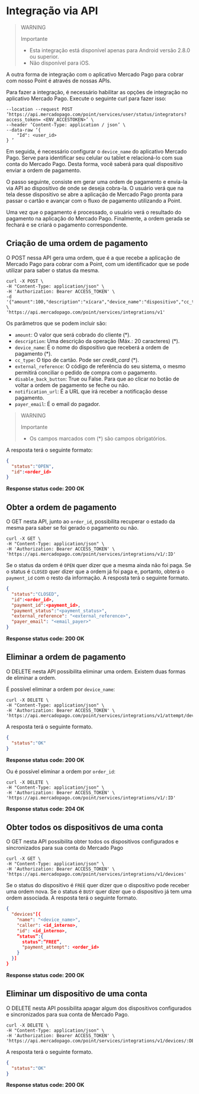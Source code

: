 # Integração via API

> WARNING
>
> Importante
>
> * Esta integração está disponível apenas para Android versão 2.8.0 ou superior.<br>
> * Não disponível para iOS. 

A outra forma de integração com o aplicativo Mercado Pago para cobrar com nosso Point é através de nossas APIs.

Para fazer a integração, é necessário habilitar as opções de integração no aplicativo Mercado Pago. Execute o seguinte curl para fazer isso:

```curl
--location --request POST ‘https://api.mercadopago.com/point/services/user/status/integrators?access_token= <ENV_ACCESTOKEN>’ \
--header ‘Content-Type: application / json’ \
--data-raw ‘{
    "Id": <user_id>
} ’
```

Em seguida, é necessário configurar o `device_name` do aplicativo Mercado Pago. Serve para identificar seu celular ou tablet e relacioná-lo com sua conta do Mercado Pago. Desta forma, você saberá para qual dispositivo enviar a ordem de pagamento.

O passo seguinte, consiste em gerar uma ordem de pagamento e envia-la via API ao dispositivo de onde se deseja cobra-la. O usuário verá que na tela desse dispositivo se abre a aplicação de Mercado Pago pronta para passar o cartão e avançar com o fluxo de pagamento utilizando a Point.

Uma vez que o pagamento é processado, o usuário verá o resultado do pagamento na aplicação do Mercado Pago. Finalmente, a ordem gerada se fechará e se criará o pagamento correspondente.

## Criação de uma ordem de pagamento

O POST nessa API gera uma ordem, que é a que recebe a aplicação de Mercado Pago para cobrar com a Point, com um identificador que se pode utilizar para saber o status da mesma.

```curl
curl -X POST \
-H "Content-Type: application/json" \
-H 'Authorization: Bearer ACCESS_TOKEN' \
-d '{"amount":100,"description":"xícara","device_name":"dispositivo","cc_type":"credit_card"}' \
'https://api.mercadopago.com/point/services/integrations/v1'
```

Os parâmetros que se podem incluir são:

* `amount`: O valor que será cobrado do cliente (\*).
* `description`: Uma descrição da operação (Máx.: 20 caracteres) (\*).
* `device_name`: É o nome do dispositivo que receberá a ordem de pagamento (\*).
* `cc_type`: O tipo de cartão. Pode ser _credit_card_ (\*).
* `external_reference`: O código de referência do seu sistema, o mesmo permitirá conciliar o pedido de compra com o pagamento.
* `disable_back_button`: True ou False. Para que ao clicar no botão de voltar a ordem de pagamento se feche ou não.
* `notification_url`: É a URL que irá receber a notificação desse pagamento.
* `payer_email`: É o email do pagador.

> WARNING
>
> Importante
>
> * Os campos marcados com (\*) são campos obrigatórios.

A resposta terá o seguinte formato:

```json
{
  "status":"OPEN",
  "id":<order_id>
}
```

**Response status code: 200 OK**

## Obter a ordem de pagamento

O GET nesta API, junto ao `order_id`, possibilita recuperar o estado da mesma para saber se foi gerado o pagamento ou não.

```curl
curl -X GET \
-H "Content-Type: application/json" \
-H 'Authorization: Bearer ACCESS_TOKEN' \
'https://api.mercadopago.com/point/services/integrations/v1/:ID'
```

Se o status da ordem é `OPEN` quer dizer que a mesma ainda não foi paga. Se o status é `CLOSED` quer dizer que a ordem já foi paga e, portanto, obterá o `payment_id` com o resto da informação. A resposta terá o seguinte formato.

```json
{
  "status":"CLOSED",
  "id":<order_id>,
  "payment_id":<payment_id>,
  "payment_status":"<payment_status>",
  "external_reference": "<external_reference>",
  "payer_email": "<email_payer>"
}
```

**Response status code: 200 OK**

## Eliminar a ordem de pagamento

O DELETE nesta API possibilita eliminar uma ordem. Existem duas formas de eliminar a ordem.

É possível eliminar a ordem por `device_name`:

```curl
curl -X DELETE \
-H "Content-Type: application/json" \
-H 'Authorization: Bearer ACCESS_TOKEN' \
'https://api.mercadopago.com/point/services/integrations/v1/attempt/device/:DEVICE_NAME'
```

A resposta terá o seguinte formato.

```json
{
  "status":"OK"
}
```

**Response status code: 200 OK**

Ou é possível eliminar a ordem por `order_id`:

```curl
curl -X DELETE \
-H "Content-Type: application/json" \
-H 'Authorization: Bearer ACCESS_TOKEN' \
'https://api.mercadopago.com/point/services/integrations/v1/:ID'
```

**Response status code: 204 OK**

## Obter todos os dispositivos de uma conta

O GET nesta API possibilita obter todos os dispositivos configurados e sincronizados para sua conta do Mercado Pago

```curl
curl -X GET \
-H "Content-Type: application/json" \
-H 'Authorization: Bearer ACCESS_TOKEN' \
'https://api.mercadopago.com/point/services/integrations/v1/devices'
```

Se o status do dispositivo é `FREE` quer dizer que o dispositivo pode receber uma ordem nova. Se o status é `BUSY` quer dizer que o dispositivo já tem uma ordem associada. A resposta terá o seguinte formato.

```json
{
  "devices"[{
    "name": "<device_name>",
    "caller": <id_interno>,
    "id": <id_interno>,
    ”status”:{
      status”:”FREE”,
      "payment_attempt": <order_id>
    }
  }]
}
```

**Response status code: 200 OK**

## Eliminar um dispositivo de uma conta

O DELETE nesta API possibilita apagar algum dos dispositivos configurados e sincronizados para sua conta de Mercado Pago.

```curl
curl -X DELETE \
-H "Content-Type: application/json" \
-H 'Authorization: Bearer ACCESS_TOKEN' \
'https://api.mercadopago.com/point/services/integrations/v1/devices/:DEVICE_NAME'
```

A resposta terá o seguinte formato.

```json
{
  "status":"OK"
}
```

**Response status code: 200 OK**